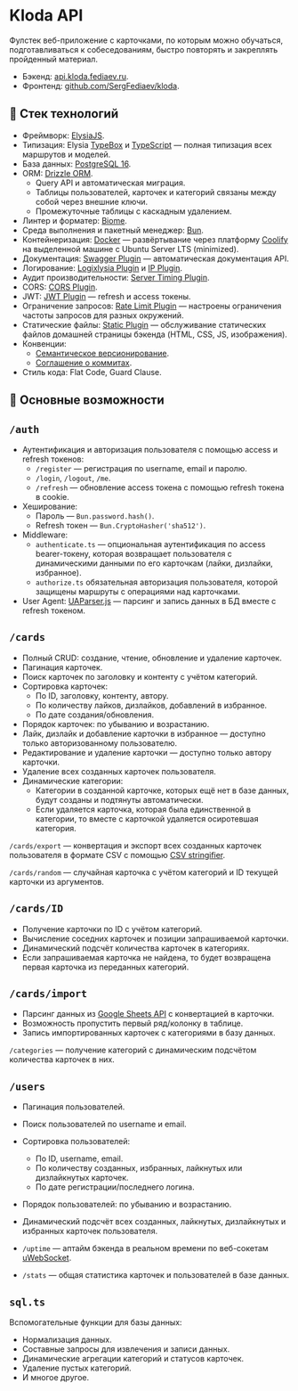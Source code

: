 # Kloda API

Фулстек веб-приложение с карточками, по которым можно обучаться, подготавливаться к собеседованиям, быстро повторять и
закреплять пройденный материал.

- Бэкенд: [api.kloda.fediaev.ru](https://api.kloda.fediaev.ru).
- Фронтенд: [github.com/SergFediaev/kloda](https://github.com/SergFediaev/kloda).

## 🚀 Стек технологий

- Фреймворк: [ElysiaJS](https://elysiajs.com/integrations/cheat-sheet.html).
- Типизация: Elysia [TypeBox](https://github.com/sinclairzx81/typebox)
  и [TypeScript](https://www.typescriptlang.org/docs) — полная типизация всех маршрутов и моделей.
- База данных: [PostgreSQL 16](https://www.postgresql.org/docs/16/index.html).
- ORM: [Drizzle ORM](https://orm.drizzle.team/docs/overview).
    - Query API и автоматическая миграция.
    - Таблицы пользователей, карточек и категорий связаны между собой через внешние ключи.
    - Промежуточные таблицы с каскадным удалением.
- Линтер и форматер: [Biome](https://biomejs.dev/guides/getting-started).
- Среда выполнения и пакетный менеджер: [Bun](https://bun.sh/docs).
- Контейнеризация: [Docker](https://docs.docker.com/get-started) — развёртывание через
  платформу [Coolify](https://coolify.io/docs) на выделенной машине с Ubuntu Server LTS (minimized).
- Документация: [Swagger Plugin](https://github.com/elysiajs/elysia-swagger) — автоматическая документация API.
- Логирование: [Logixlysia Plugin](https://github.com/PunGrumpy/logixlysia)
  и [IP Plugin](https://github.com/gaurishhs/elysia-ip).
- Аудит производительности: [Server Timing Plugin](https://github.com/elysiajs/server-timing).
- CORS: [CORS Plugin](https://github.com/elysiajs/elysia-cors).
- JWT: [JWT Plugin](https://github.com/elysiajs/elysia-jwt) — refresh и access
  токены.
- Ограничение запросов: [Rate Limit Plugin](https://github.com/rayriffy/elysia-rate-limit) — настроены
  ограничения частоты запросов для разных окружений.
- Статические файлы: [Static Plugin](https://github.com/elysiajs/elysia-static) — обслуживание статических файлов
  домашней страницы бэкенда (HTML, CSS, JS, изображения).
- Конвенции:
    - [Семантическое версионирование](https://semver.org).
    - [Соглашение о коммитах](https://www.conventionalcommits.org/en/v1.0.0).
- Стиль кода: Flat Code, Guard Clause.

## 🔑 Основные возможности

## `/auth`

- Аутентификация и авторизация пользователя с помощью access и refresh токенов:
    - `/register` — регистрация по username, email и паролю.
    - `/login`, `/logout`, `/me`.
    - `/refresh` — обновление access токена с помощью refresh токена в cookie.
- Хеширование:
    - Пароль — `Bun.password.hash()`.
    - Refresh токен — `Bun.CryptoHasher('sha512')`.
- Middleware:
    - `authenticate.ts` — опциональная аутентификация по access bearer-токену, которая возвращает пользователя с
      динамическими данными по его карточкам (лайки, дизлайки, избранное).
    - `authorize.ts` обязательная авторизация пользователя, которой защищены маршруты с операциями над карточками.
- User Agent: [UAParser.js](https://github.com/faisalman/ua-parser-js) — парсинг и запись данных в БД вместе с refresh
  токеном.

## `/cards`

- Полный CRUD: создание, чтение, обновление и удаление карточек.
- Пагинация карточек.
- Поиск карточек по заголовку и контенту с учётом категорий.
- Сортировка карточек:
    - По ID, заголовку, контенту, автору.
    - По количеству лайков, дизлайков, добавлений в избранное.
    - По дате создания/обновления.
- Порядок карточек: по убыванию и возрастанию.
- Лайк, дизлайк и добавление карточки в избранное — доступно только авторизованному пользователю.
- Редактирование и удаление карточки — доступно только автору карточки.
- Удаление всех созданных карточек пользователя.
- Динамические категории:
    - Категории в созданной карточке, которых ещё нет в базе данных, будут созданы и подтянуты автоматически.
    - Если удаляется карточка, которая была единственной в категории, то вместе с карточкой удаляется осиротевшая
      категория.

`/cards/export` — конвертация и экспорт всех созданных карточек пользователя в формате CSV с
помощью [CSV stringifier](https://csv.js.org/stringify/).

`/cards/random` — случайная карточка с учётом категорий и ID текущей карточки из аргументов.

## `/cards/ID`

- Получение карточки по ID с учётом категорий.
- Вычисление соседних карточек и позиции запрашиваемой карточки.
- Динамический подсчёт количества карточек в категориях.
- Если запрашиваемая карточка не найдена, то будет возвращена первая карточка из переданных категорий.

## `/cards/import`

- Парсинг данных из [Google Sheets API](https://developers.google.com/sheets/api/guides/concepts) с конвертацией в
  карточки.
- Возможность пропустить первый ряд/колонку в таблице.
- Запись импортированных карточек с категориями в базу данных.

`/categories` — получение категорий с динамическим подсчётом количества карточек в них.

## `/users`

- Пагинация пользователей.
- Поиск пользователей по username и email.
- Сортировка пользователей:
    - По ID, username, email.
    - По количеству созданных, избранных, лайкнутых или дизлайкнутых карточек.
    - По дате регистрации/последнего логина.
- Порядок пользователей: по убыванию и возрастанию.
- Динамический подсчёт всех созданных, лайкнутых, дизлайкнутых и избранных карточек пользователя.


- `/uptime` — аптайм бэкенда в реальном времени по веб-сокетам [uWebSocket](https://github.com/uNetworking/uWebSockets).


- `/stats` — общая статистика карточек и пользователей в базе данных.

## `sql.ts`

Вспомогательные функции для базы данных:

- Нормализация данных.
- Составные запросы для извлечения и записи данных.
- Динамические агрегации категорий и статусов карточек.
- Удаление пустых категорий.
- И многое другое.
